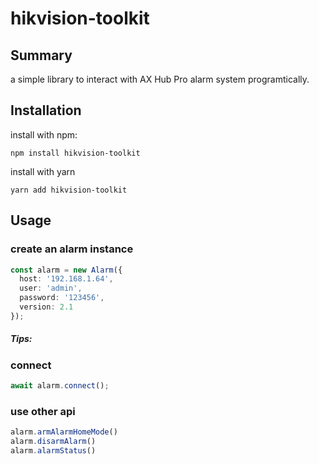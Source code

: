 # hikvision-toolkit

## Summary
a simple library to interact with AX Hub Pro alarm system programtically.

## Installation
install with npm:
```shell
npm install hikvision-toolkit
```
install with yarn
```shell
yarn add hikvision-toolkit
```

## Usage
### create an alarm instance
```typescript
const alarm = new Alarm({
  host: '192.168.1.64',
  user: 'admin',
  password: '123456',
  version: 2.1
});
```
##### Tips:

### connect
```typescript
await alarm.connect();
```

### use other api
```typescript
alarm.armAlarmHomeMode()
alarm.disarmAlarm()
alarm.alarmStatus()
```
